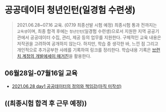 # 공공데이터 청년인턴(일경험 수련생)

> 2021.06.28~07.16 교육. (07.19 최종선발 시험 예정)
> 최종시험 통과 전까지는 `교육생`이며, 최종 합격 후에는 `청년인턴`(일경험 수련생)으로서 지원한 지역 공공기관에서 공공데이터 수집, 관리, 제공 등의 업무를 지원한다.
> 구체적인 교육 내용은 저작권을 고려하여 공개하지 않는다. 하지만, 학습 중 생각한 바, 느낀 점 그리고 개인적으로 추가공부한 사례를 기록하여 링크를 정리한다.
> 학습내용 기록은 [브런치 계정의 개발에세이 매거진](https://brunch.co.kr/magazine/this)을 활용한다.

## 06월28일-07월16일 교육

* [2021.06.28 day1 공공데이터의 정의와 책임감(아직 미작성)]()

## ((최종시험 합격 후 근무 예정))